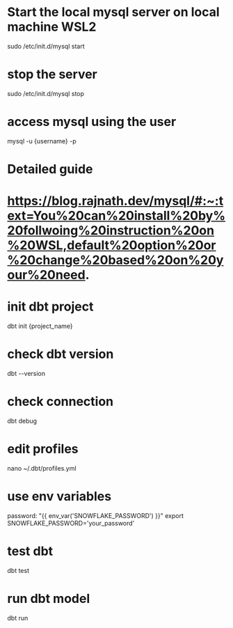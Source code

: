 # Start the local mysql server on local machine WSL2
sudo /etc/init.d/mysql start
# stop the server
sudo /etc/init.d/mysql stop
# access mysql using the user
mysql -u {username} -p
# Detailed guide
# https://blog.rajnath.dev/mysql/#:~:text=You%20can%20install%20by%20follwoing%20instruction%20on%20WSL,default%20option%20or%20change%20based%20on%20your%20need.
# init dbt project
dbt init {project_name}
# check dbt version
dbt --version
# check connection
dbt debug
# edit profiles
nano ~/.dbt/profiles.yml
# use env variables
password: "{{ env_var('SNOWFLAKE_PASSWORD') }}"
export SNOWFLAKE_PASSWORD='your_password'
# test dbt
dbt test
# run dbt model
dbt run